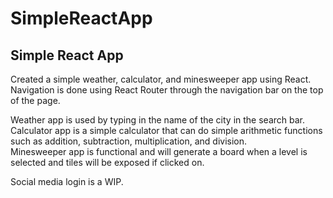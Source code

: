 # SimpleReactApp

## Simple React App

Created a simple weather, calculator, and minesweeper app using React.  
Navigation is done using React Router through the navigation bar on the top of the page.

Weather app is used by typing in the name of the city in the search bar.  
Calculator app is a simple calculator that can do simple arithmetic functions such as addition, subtraction, multiplication, and division.  
Minesweeper app is functional and will generate a board when a level is selected and tiles will be exposed if clicked on.

Social media login is a WIP.
